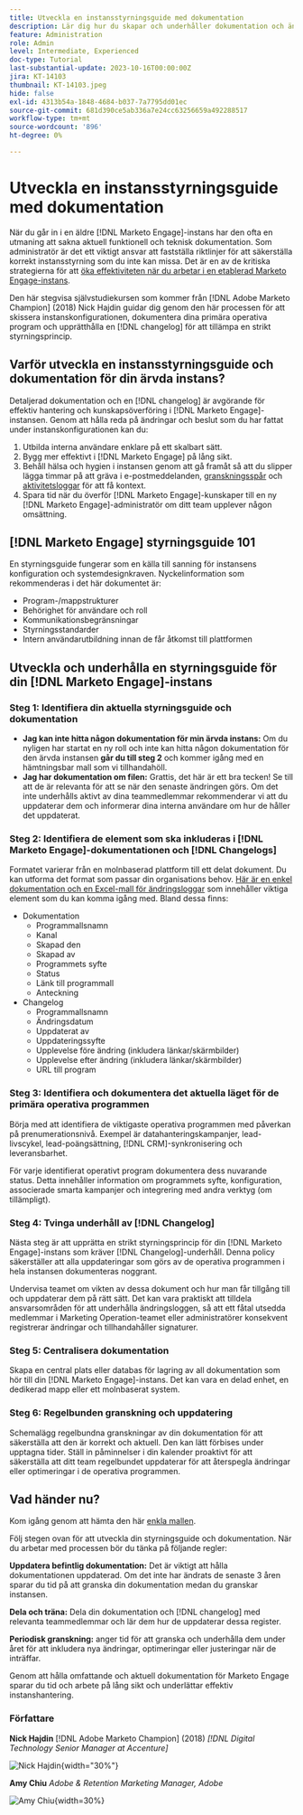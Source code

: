 ```yaml
---
title: Utveckla en instansstyrningsguide med dokumentation
description: Lär dig hur du skapar och underhåller dokumentation och ändringsloggar för din Marketo Engage-instans. Detta sparar inte bara tid för teamets kunskapsdelning utan förbättrar även hälsan och effektiviteten i instansen.
feature: Administration
role: Admin
level: Intermediate, Experienced
doc-type: Tutorial
last-substantial-update: 2023-10-16T00:00:00Z
jira: KT-14103
thumbnail: KT-14103.jpeg
hide: false
exl-id: 4313b54a-1848-4684-b037-7a7795dd01ec
source-git-commit: 681d390ce5ab336a7e24cc63256659a492288517
workflow-type: tm+mt
source-wordcount: '896'
ht-degree: 0%

---
```


# Utveckla en instansstyrningsguide med dokumentation

När du går in i en äldre [!DNL Marketo Engage]-instans har den ofta en utmaning att sakna aktuell funktionell och teknisk dokumentation. Som administratör är det ett viktigt ansvar att fastställa riktlinjer för att säkerställa korrekt instansstyrning som du inte kan missa. Det är en av de kritiska strategierna för att [öka effektiviteten när du arbetar i en etablerad Marketo Engage-instans](https://nation.marketo.com/t5/champion-program-blogs/3-tips-to-increase-your-efficiency-in-an-inherited-instance/ba-p/247582).

Den här stegvisa självstudiekursen som kommer från [!DNL Adobe Marketo Champion] (2018) Nick Hajdin guidar dig genom den här processen för att skissera instanskonfigurationen, dokumentera dina primära operativa program och upprätthålla en [!DNL changelog] för att tillämpa en strikt styrningsprincip.

## Varför utveckla en instansstyrningsguide och dokumentation för din ärvda instans?

Detaljerad dokumentation och en [!DNL changelog] är avgörande för effektiv hantering och kunskapsöverföring i [!DNL Marketo Engage]-instansen. Genom att hålla reda på ändringar och beslut som du har fattat under instanskonfigurationen kan du:

1. Utbilda interna användare enklare på ett skalbart sätt.
2. Bygg mer effektivt i [!DNL Marketo Engage] på lång sikt.
3. Behåll hälsa och hygien i instansen genom att gå framåt så att du slipper lägga timmar på att gräva i e-postmeddelanden, [granskningsspår](https://experienceleague.adobe.com/docs/marketo/using/product-docs/administration/audit-trail/audit-trail-overview.html) och [aktivitetsloggar](https://experienceleague.adobe.com/docs/marketo/using/product-docs/core-marketo-concepts/smart-lists-and-static-lists/managing-people-in-smart-lists/locate-the-activity-log-for-a-person.html) för att få kontext.
4. Spara tid när du överför [!DNL Marketo Engage]-kunskaper till en ny [!DNL Marketo Engage]-administratör om ditt team upplever någon omsättning.

## [!DNL Marketo Engage] styrningsguide 101

En styrningsguide fungerar som en källa till sanning för instansens konfiguration och systemdesignkraven. Nyckelinformation som rekommenderas i det här dokumentet är:

* Program-/mappstrukturer
* Behörighet för användare och roll
* Kommunikationsbegränsningar
* Styrningsstandarder
* Intern användarutbildning innan de får åtkomst till plattformen

## Utveckla och underhålla en styrningsguide för din [!DNL Marketo Engage]-instans

### Steg 1: Identifiera din aktuella styrningsguide och dokumentation

* **Jag kan inte hitta någon dokumentation för min ärvda instans:** Om du nyligen har startat en ny roll och inte kan hitta någon dokumentation för den ärvda instansen **går du till steg 2** och kommer igång med en hämtningsbar mall som vi tillhandahöll.
* **Jag har dokumentation om filen:** Grattis, det här är ett bra tecken! Se till att de är relevanta för att se när den senaste ändringen görs. Om det inte underhålls aktivt av dina teammedlemmar rekommenderar vi att du uppdaterar dem och informerar dina interna användare om hur de håller det uppdaterat.

### Steg 2: Identifiera de element som ska inkluderas i [!DNL Marketo Engage]-dokumentationen och [!DNL Changelogs]

Formatet varierar från en molnbaserad plattform till ett delat dokument. Du kan utforma det format som passar din organisations behov. [Här är en enkel dokumentation och en Excel-mall för ändringsloggar](/help/tutorial-inherited-instance/_assets/downloads/Adobe_Marketo_Engage_Inherited_Instance_Documentation-Changlog.xlsx) som innehåller viktiga element som du kan komma igång med. Bland dessa finns:

* Dokumentation
   * Programmallsnamn
   * Kanal
   * Skapad den
   * Skapad av
   * Programmets syfte
   * Status
   * Länk till programmall
   * Anteckning
* Changelog
   * Programmallsnamn
   * Ändringsdatum
   * Uppdaterat av
   * Uppdateringssyfte
   * Upplevelse före ändring (inkludera länkar/skärmbilder)
   * Upplevelse efter ändring (inkludera länkar/skärmbilder)
   * URL till program

### Steg 3: Identifiera och dokumentera det aktuella läget för de primära operativa programmen

Börja med att identifiera de viktigaste operativa programmen med påverkan på prenumerationsnivå. Exempel är datahanteringskampanjer, lead-livscykel, lead-poängsättning, [!DNL CRM]-synkronisering och leveransbarhet.

För varje identifierat operativt program dokumentera dess nuvarande status. Detta innehåller information om programmets syfte, konfiguration, associerade smarta kampanjer och integrering med andra verktyg (om tillämpligt).

### Steg 4: Tvinga underhåll av [!DNL Changelog]

Nästa steg är att upprätta en strikt styrningsprincip för din [!DNL Marketo Engage]-instans som kräver [!DNL Changelog]-underhåll. Denna policy säkerställer att alla uppdateringar som görs av de operativa programmen i hela instansen dokumenteras noggrant.

Undervisa teamet om vikten av dessa dokument och hur man får tillgång till och uppdaterar dem på rätt sätt. Det kan vara praktiskt att tilldela ansvarsområden för att underhålla ändringsloggen, så att ett fåtal utsedda medlemmar i Marketing Operation-teamet eller administratörer konsekvent registrerar ändringar och tillhandahåller signaturer.

### Steg 5: Centralisera dokumentation

Skapa en central plats eller databas för lagring av all dokumentation som hör till din [!DNL Marketo Engage]-instans. Det kan vara en delad enhet, en dedikerad mapp eller ett molnbaserat system.

### Steg 6: Regelbunden granskning och uppdatering

Schemalägg regelbundna granskningar av din dokumentation för att säkerställa att den är korrekt och aktuell. Den kan lätt förbises under upptagna tider. Ställ in påminnelser i din kalender proaktivt för att säkerställa att ditt team regelbundet uppdaterar för att återspegla ändringar eller optimeringar i de operativa programmen.

## Vad händer nu?

Kom igång genom att hämta den här [enkla mallen](/help/tutorial-inherited-instance/_assets/downloads/Adobe_Marketo_Engage_Inherited_Instance_Documentation-Changlog.xlsx).

Följ stegen ovan för att utveckla din styrningsguide och dokumentation. När du arbetar med processen bör du tänka på följande regler:

**Uppdatera befintlig dokumentation:**
Det är viktigt att hålla dokumentationen uppdaterad. Om det inte har ändrats de senaste 3 åren sparar du tid på att granska din dokumentation medan du granskar instansen.

**Dela och träna:**
Dela din dokumentation och [!DNL changelog] med relevanta teammedlemmar och lär dem hur de uppdaterar dessa register.

**Periodisk granskning:** anger tid för att granska och underhålla dem under året för att inkludera nya ändringar, optimeringar eller justeringar när de inträffar.

Genom att hålla omfattande och aktuell dokumentation för Marketo Engage sparar du tid och arbete på lång sikt och underlättar effektiv instanshantering.

### Författare

**Nick Hajdin**
[!DNL Adobe Marketo Champion] (2018)
*[!DNL Digital Technology Senior Manager at Accenture]*

![Nick Hajdin](/help/tutorial-inherited-instance/_assets/authors/Customer_Author_Nicholas_Hajdin.png){width="30%"}

**Amy Chiu**
*Adobe &amp; Retention Marketing Manager, Adobe*

![Amy Chiu](/help/tutorial-inherited-instance/_assets/authors/Adobe_Author_Amy_Chiu.png){width=30%}
